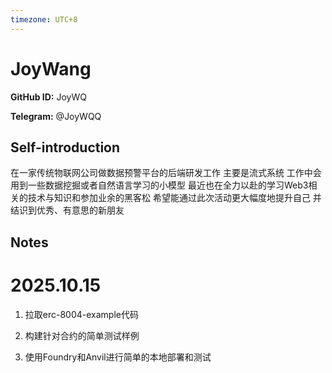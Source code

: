 ```yaml
---
timezone: UTC+8
---
```


# JoyWang

**GitHub ID:** JoyWQ

**Telegram:** @JoyWQQ

## Self-introduction

在一家传统物联网公司做数据预警平台的后端研发工作 主要是流式系统 工作中会用到一些数据挖掘或者自然语言学习的小模型 最近也在全力以赴的学习Web3相关的技术与知识和参加业余的黑客松 希望能通过此次活动更大幅度地提升自己 并结识到优秀、有意思的新朋友

## Notes
<!-- Content_START -->
# 2025.10.15
<!-- DAILY_CHECKIN_2025-10-15_START -->
1.  拉取erc-8004-example代码
    
2.  构建针对合约的简单测试样例
    
3.  使用Foundry和Anvil进行简单的本地部署和测试
<!-- DAILY_CHECKIN_2025-10-15_END -->
<!-- Content_END -->
